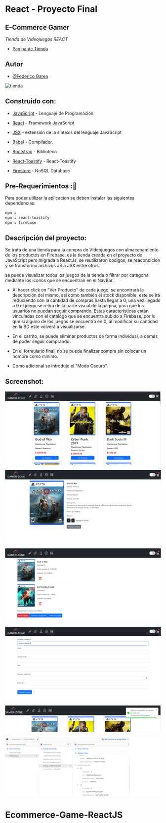 # React - Proyecto Final

## E-Commerce Gamer

_Tienda de Videojuegos REACT_

- [Pagina de Tienda](https://ecommercegamereact.netlify.app/)




## Autor

- [@Federico Garea](https://www.linkedin.com/in/federicogarea/)

![tienda](https://cdn-icons-png.flaticon.com/512/5847/5847540.png)


## Construido con:

* [JavaScript](https://developer.mozilla.org/en-US/docs/Web/JavaScript) - Lenguaje de Programación

* [React](https://es.reactjs.org/docs/getting-started.html) - Framework JavaScript

* [JSX](https://es.reactjs.org/docs/jsx-in-depth.html#gatsby-focus-wrapper) - extensión de la sintaxis del lenguaje JavaScript

* [Babel](https://babeljs.io/) - Compilador.
  
* [Bootstrap](https://getbootstrap.com/) - Biblioteca

* [React-Toastify](https://www.npmjs.com/package/react-toastify) - React-Toastify

* [Firestore](https://firebase.google.com/docs) - NoSQL Database




## Pre-Requerimientos :🔧

Para poder utilizar la aplicacion se deben instalar las siguientes dependencias:

```
npm i
npm i react-toastify
npm i firebase
```

## Descripción del proyecto:

Se trata de una tienda para la compra de Videojuegos con almacenamiento de los productos en Firebase, es la tienda creada en el proyecto de JavaScript pero migrada a ReactJs, se reutilizaron codigos, se reacondicion y se transformo archivos JS a JSX entre otros.

se puede visualizar todos los juegos de la tienda o filtrar por categoría mediante los iconos que se encuentran en el NavBar.

* Al hacer click en "Ver Producto" de cada juego, se encontrará la descripción del mismo, así como también el stock disponible, este se irá reduciendo con la cantidad de compras hasta llegar a 0, una vez llegado a 0 el juego se retira de la parte visual de la página, para que los usuarios no puedan seguir comprando. Estas características están vinculadas con el catálogo que se encuentra subido a Firebase, por lo que si alguno de los juegos se encuentra en 0, al modificar su cantidad en la BD este volverá a visualizarse.

* En el carrito, se puede eliminar productos de forma individual, a demás de poder seguir comprando.

* En el formulario final, no se puede finalizar compra sin colocar un nombre como mínimo. 

* Como adicional se introdujo el "Modo Oscuro".


## Screenshot:

![img1](https://github.com/federicorga/ReactTienda/blob/main/docs/tiendaimg1.png?raw=true)

![img2](https://github.com/federicorga/ReactTienda/blob/main/docs/tiendaimg2.png?raw=true)

![img3](https://github.com/federicorga/ReactTienda/blob/main/docs/tiendaimg3.png?raw=true)

![img4](https://github.com/federicorga/ReactTienda/blob/main/docs/tiendaimg4.png?raw=true)

![img5](https://github.com/federicorga/ReactTienda/blob/main/docs/tiendaimg5.png?raw=true)

![img6](https://github.com/federicorga/ReactTienda/blob/main/docs/tiendaimg6.png?raw=true)







# Ecommerce-Game-ReactJS
